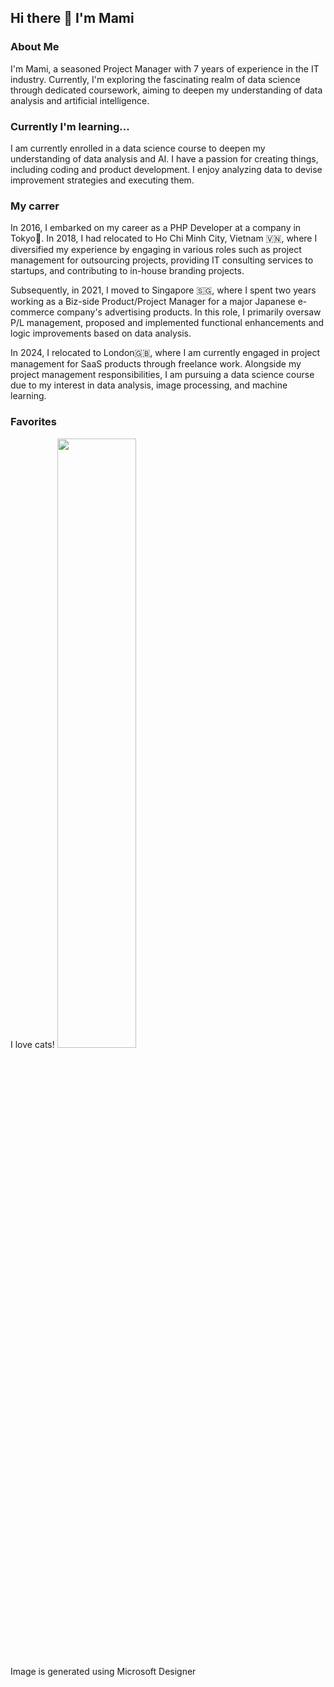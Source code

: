 ## Hi there 👋 I'm Mami 

### About Me

I'm Mami, a seasoned Project Manager with 7 years of experience in the IT industry. 
Currently, I'm exploring the fascinating realm of data science through dedicated coursework, aiming to deepen my understanding of data analysis and artificial intelligence.

### Currently I'm learning... 

I am currently enrolled in a data science course to deepen my understanding of data analysis and AI. 
I have a passion for creating things, including coding and product development.
I enjoy analyzing data to devise improvement strategies and executing them.

### My carrer 

In 2016, I embarked on my career as a PHP Developer at a company in Tokyo🗼. 
In 2018, I had relocated to Ho Chi Minh City, Vietnam 🇻🇳, where I diversified my experience by engaging in various roles such as project management for outsourcing projects, 
providing IT consulting services to startups, 
and contributing to in-house branding projects.

Subsequently, in 2021, I moved to Singapore 🇸🇬, where I spent two years working as a Biz-side Product/Project Manager for a major Japanese e-commerce company's advertising products. 
In this role, I primarily oversaw P/L management, proposed and implemented functional enhancements and logic improvements based on data analysis.

In 2024, I relocated to London🇬🇧, where I am currently engaged in project management for SaaS products through freelance work. 
Alongside my project management responsibilities, I am pursuing a data science course due to my interest in data analysis, image processing, and machine learning.

### Favorites
I love cats!
<img src="{(https://github.com/mamitas-s/mamitas-s/assets/34713615/60bad55f-50ae-4631-85bc-3b06f531f9de}" width="50%" />

Image is generated using Microsoft Designer
